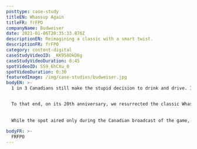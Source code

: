 ```yaml
---
posttype: case-study
titleEN: Whassup Again
titleFR: frFPO
companyName: Budweiser
date: 2021-01-06T20:35:33.876Z
descriptionEN: Reimagining a classic with a smart twist.
descriptionFR: frFPO
category: content-digital
caseStudyVideoID: _KK958OkD6g
caseStudyVideoDuration: 0:45
spotVideoID: SS9_6hCXu_0
spotVideoDuration: 0:30
featuredImage: /img/case-studies/budweiser.jpg
bodyEN: >-
  1 in 3 Canadians still make the stupid decision to drink and drive. It’s truly a shocking stat considering all the smart ways to get home nowadays. So when Budweiser approached us to create a campaign to change this behavior, we knew we needed to do more than entertain. We needed to create a campaign that would change cultural behavior.


  To that end, on its 20th anniversary, we resurrected the classic Whassup ad with the help of a socially integrated campaign, and orchestrated a moment in this year’s Super Bowl that broke records and borders to deliver record results for Budweiser and Uber. This showed Budweiser cares about its customers’ well-being and spread an important message that aligns brand strategy and purpose.
  
  
  While the spot aired only during the Canadian broadcast of the game, it made headlines globally, ranking on over **70 lists of the best Super Bowl Ads** and appearing in over **400 news stories worldwide.** More importantly, Uber saw a **20% increase in rides** compared to last year, ensuring hundreds of thousands of Canadians chose the smart way home. That’s whassup.
  
bodyFR: >-
  FRFPO
---
```

